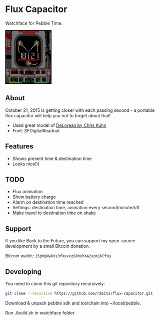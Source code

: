 Flux Capacitor
==============

Watchface for Pebble Time.

![Look at that](https://github.com/rabits/flux-capacitor/raw/master/watchface.png)

About
-----
October 21, 2015 is getting closer with each passing second - a portable flux capacitor will help you not to forget about that!

* Used great model of [DeLorean by Chris Kuhn](http://www.blendswap.com/blends/view/68371)
* Font: SFDigitalReadout

Features
--------
* Shows present time & destination time
* Looks nice!))

TODO
----
* Flux animation
* Show battery charge
* Alarm on destination time reached
* Settings: destination time, animation every second/minute/off
* Make travel to destination time on shake

Support
-------
If you like Back to the Future, you can support my open-source development by a small Bitcoin donation.

Bitcoin wallet: `15phQNwkVs3fXxvxzBkhuhXA2xoKikPfUy`

Developing
----------
You need to clone this git repository recursively:

```sh
git clone --recursive https://github.com/rabits/flux-capacitor.git
```

Download & unpack pebble sdk and toolchain into ~/local/pebble.

Run ./build.sh in watchface folder.

